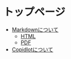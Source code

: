 # トップページ

- [Markdownについて](https://kk112-1.github.io/PublicSite/Markdown/Markdown%E8%B3%87%E6%96%99_md)
  - [HTML](https://kk112-1.github.io/PublicSite/Markdown/Markdown%E8%B3%87%E6%96%99)
  - [PDF](https://kk112-1.github.io/PublicSite/Markdown/Markdown%E8%B3%87%E6%96%99.pdf)
- [Copidlotについて](./Copidlot/Copidlot%E8%B3%87%E6%96%99_md)

